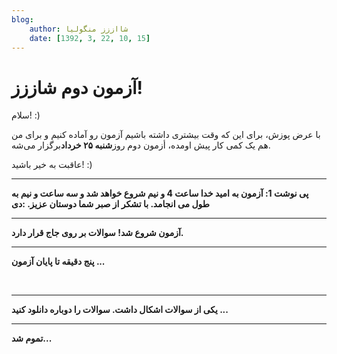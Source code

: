 ```yaml
---
blog:
    author: شااززز منگولیا
    date: [1392, 3, 22, 10, 15]
---
```

# آزمون دوم شاززز!

<div class="cnt">
سلام! :)<p></p>
<p>با عرض پوزش، برای این که وقت بیشتری داشته باشیم آزمون رو آماده کنیم و برای من هم یک کمی کار پیش اومده، أزمون دوم روز<strong>شنبه ۲۵ خرداد</strong>برگزار می‌شه.</p>
<p>عاقبت به خیر باشید! :)</p>
<hr/>
<p><strong>پی نوشت 1: آزمون به امید خدا ساعت 4 و نیم شروع خواهد شد و سه ساعت و نیم به طول می انجامد. با تشکر از صبر شما دوستان عزیز. :دی</strong></p>
<hr/>
<p><strong>آزمون شروع شد! سوالات بر روی جاج قرار دارد.</strong></p>
<hr/>
<strong>پنج دقیقه تا پایان آزمون ...</strong><p><strong><br/></strong></p>
<hr/>
<p><strong>یکی از سوالات اشکال داشت. سوالات را دوباره دانلود کنید ...</strong></p>
<hr/>
<strong>تموم شد...</strong><p><strong><br/></strong></p>
</div>
